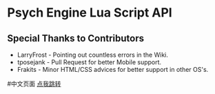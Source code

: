 # Psych Engine Lua Script API
 
## Special Thanks to Contributors
* LarryFrost - Pointing out countless errors in the Wiki.
* tposejank - Pull Request for better Mobile support.
* Frakits - Minor HTML/CSS advices for better support in other OS's.

#中文页面
[点我跳转](MaoPou.github.io/psychengine-CN.lua)
